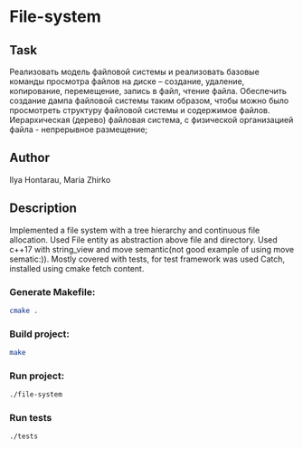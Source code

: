 # File-system
## Task
Реализовать модель файловой системы и реализовать базовые команды просмотра файлов на диске – создание, удаление, копирование, перемещение, запись в файл, чтение файла.
Обеспечить создание дампа файловой системы таким образом, чтобы можно было просмотреть структуру файловой системы и содержимое файлов.
Иерархическая (дерево) файловая система, с физической организацией файла -  непрерывное размещение;
## Author
 Ilya Hontarau, Maria Zhirko
## Description
Implemented a file system with a tree hierarchy and continuous file allocation. Used File entity as abstraction above file and directory.
Used c++17 with string_view and move semantic(not good example of using move sematic:)).
Mostly covered with tests, for test framework was used Catch, installed using cmake fetch content.


### Generate Makefile:
```bash
cmake .
```
### Build project:
```bash
make
```
### Run project:
```bash
./file-system
```

### Run tests
```bash
./tests
```
